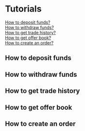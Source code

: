 # Tutorials
[How to deposit funds?](#how-to-deposit-funds)<br/>
[How to withdraw funds?](#how-to-withdraw-funds)<br/>
[How to get trade history?](#how-to-get-trade-history)<br/>
[How to get offer book?](#how-to-get-offer-book)<br/>
[How to create an order?](#how-to-create-an-order)<br/>

## How to deposit funds

## How to withdraw funds

## How to get trade history

## How to get offer book

## How to create an order


